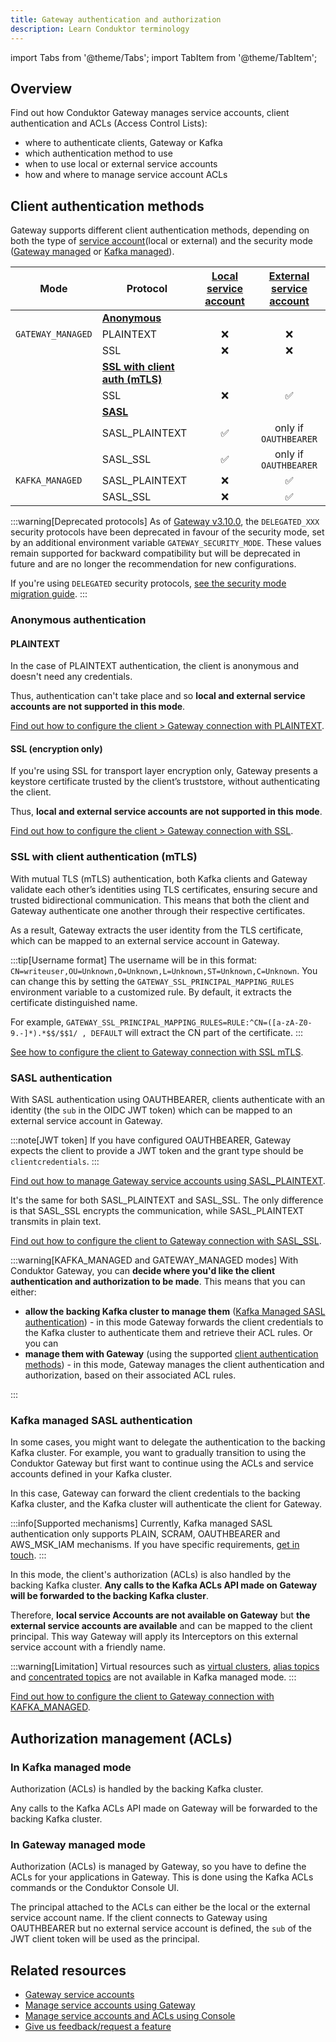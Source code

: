 ```yaml
---
title: Gateway authentication and authorization
description: Learn Conduktor terminology
---
```

import Tabs from '@theme/Tabs'; import TabItem from '@theme/TabItem';

## Overview

Find out how Conduktor Gateway manages <GlossaryTerm>service accounts</GlossaryTerm>, client authentication and ACLs (Access Control Lists):

- where to authenticate clients, Gateway or Kafka
- which authentication method to use
- when to use local or external service accounts
- how and where to manage service account ACLs

## Client authentication methods

Gateway supports different client authentication methods, depending on both the type of [service account](/guide/conduktor-concepts/gw-service-accounts)(local or external) and the security mode ([Gateway managed](#in-gateway-managed-mode) or [Kafka managed](#in-kafka-managed-mode)).

| **Mode**          | **Protocol**                                                            | [Local service account](/guide/conduktor-concepts/gw-service-accounts/#local-service-accounts)               | [External service account](/guide/conduktor-concepts/gw-service-accounts/#external-service-accounts)                  |
| ----------------- | ----------------------------------------------------------------------- | :---------------------------------: | :---------------------------------------: |
|                   | [**Anonymous**](#anonymous-authentication)                              |                                     |                                           |
| `GATEWAY_MANAGED` | PLAINTEXT                                                               |                  ❌                 |                     ❌                    |
|                   | SSL                                                                     |                  ❌                 |                     ❌                    |
|                   | [**SSL with client auth (mTLS)**](#ssl-with-client-authentication-mtls) |                                     |                                           |
|                   | SSL                                                                     |                  ❌                 |                     ✅                    |
|                   | [**SASL**](#sasl-authentication)                                        |                                     |                                           |
|                   | SASL\_PLAINTEXT                                                         |                  ✅                 |           only if `OAUTHBEARER`           |
|                   | SASL\_SSL                                                               |                  ✅                 |           only if `OAUTHBEARER`           |
| `KAFKA_MANAGED`   | SASL\_PLAINTEXT                                                         |                  ❌                 |                     ✅                    |
|                   | SASL\_SSL                                                               |                  ❌                 |                     ✅                    |

:::warning[Deprecated protocols]
As of [Gateway v3.10.0](/changelog/Gateway-3.10.0), the `DELEGATED_XXX` security protocols have been deprecated in favour of the security mode, set by an additional environment variable `GATEWAY_SECURITY_MODE`. These values remain supported for backward compatibility but will be deprecated in future and are no longer the recommendation for new configurations.

If you're using `DELEGATED` security protocols, [see the security mode migration guide](/guide/tutorials/migrate-gw-security).
:::

### Anonymous authentication

#### PLAINTEXT

In the case of PLAINTEXT authentication, the client is anonymous and doesn't need any credentials.

Thus, authentication can't take place and so **local and external service accounts are not supported in this mode**.

[Find out how to configure the client > Gateway connection with PLAINTEXT](/guide/conduktor-in-production/deploy-artifacts/deploy-gateway/#plaintext-1).

#### SSL (encryption only)

If you're using SSL for transport layer encryption only, Gateway presents a keystore certificate trusted by the client’s truststore, without authenticating the client.

Thus, **local and external service accounts are not supported in this mode**.

[Find out how to configure the client > Gateway connection with SSL](/guide/conduktor-in-production/deploy-artifacts/deploy-gateway/#ssl-1).

### SSL with client authentication (mTLS)

With mutual TLS (mTLS) authentication, both Kafka clients and Gateway validate each other’s identities using TLS certificates, ensuring secure and trusted bidirectional communication. This means that both the client and Gateway authenticate one another through their respective certificates.

As a result, Gateway extracts the user identity from the TLS certificate, which can be mapped to an external service account in Gateway.

:::tip[Username format]
The username will be in this format: `CN=writeuser,OU=Unknown,O=Unknown,L=Unknown,ST=Unknown,C=Unknown`. You can change this by setting the `GATEWAY_SSL_PRINCIPAL_MAPPING_RULES` environment variable to a customized rule. By default, it extracts the certificate distinguished name.

For example, `GATEWAY_SSL_PRINCIPAL_MAPPING_RULES=RULE:^CN=([a-zA-Z0-9.-]*).*$$/$$1/ , DEFAULT` will extract the CN part of the certificate.
:::

[See how to configure the client to Gateway connection with SSL mTLS](/guide/conduktor-in-production/deploy-artifacts/deploy-gateway/#mtls).

### SASL authentication

With SASL authentication using OAUTHBEARER, clients authenticate with an identity (the `sub` in the OIDC JWT token) which can be mapped to an external service account in Gateway.

:::note[JWT token]
If you have configured OAUTHBEARER, Gateway expects the client to provide a JWT token and the grant type should be `clientcredentials`.
:::

[Find out how to manage Gateway service accounts using SASL_PLAINTEXT](/guide/conduktor-in-production/deploy-artifacts/deploy-gateway/#sasl_plaintext-1).

It's the same for both SASL_PLAINTEXT and SASL_SSL. The only difference is that SASL_SSL encrypts the communication, while SASL_PLAINTEXT transmits in plain text.

[Find out how to configure the client to Gateway connection with SASL_SSL](/guide/conduktor-in-production/deploy-artifacts/deploy-gateway/#sasl_ssl-1).

:::warning[KAFKA_MANAGED and GATEWAY_MANAGED modes]
With Conduktor Gateway, you can **decide where you'd like the client authentication and authorization to be made**. This means that you can either:

- **allow the backing Kafka cluster to manage them** ([Kafka Managed SASL authentication](#kafka-managed-sasl-authentication)) - in this mode Gateway forwards the client credentials to the Kafka cluster to authenticate them and retrieve their ACL rules. Or you can
- **manage them with Gateway** (using the supported [client authentication methods](#client-authentication-methods)) - in this mode, Gateway manages the client authentication and authorization, based on their associated ACL rules.

:::

### Kafka managed SASL authentication

In some cases, you might want to delegate the authentication to the backing Kafka cluster. For example, you want to gradually transition to using the Conduktor Gateway but first want to continue using the ACLs and service accounts defined in your Kafka cluster.

In this case, Gateway can forward the client credentials to the backing Kafka cluster, and the Kafka cluster will authenticate the client for Gateway.

:::info[Supported mechanisms]
Currently, Kafka managed SASL authentication only supports PLAIN, SCRAM, OAUTHBEARER and AWS_MSK_IAM mechanisms. If you have specific requirements, [get in touch](https://support.conduktor.io/hc/en-gb/requests/new?ticket_form_id=17438365654417).
:::

In this mode, the client's authorization (ACLs) is also handled by the backing Kafka cluster. **Any calls to the Kafka ACLs API made on Gateway will be forwarded to the backing Kafka cluster**.

Therefore, **local service Accounts are not available on Gateway** but **the external service accounts are available** and can be mapped to the client principal. This way Gateway will apply its Interceptors on this external service account with a friendly name.

:::warning[Limitation]
Virtual resources such as [virtual clusters](/guide/conduktor-concepts/virtual-clusters), [alias topics](/guide/conduktor-concepts/logical-topics/#alias-topics) and [concentrated topics](/guide/conduktor-concepts/logical-topics/#concentrated-topics) are not available in Kafka managed mode.
:::

[Find out how to configure the client to Gateway connection with KAFKA_MANAGED](/guide/conduktor-in-production/deploy-artifacts/deploy-gateway/#security-protocol).

## Authorization management (ACLs)

### In Kafka managed mode

Authorization (ACLs) is handled by the backing Kafka cluster.

Any calls to the Kafka ACLs API made on Gateway will be forwarded to the backing Kafka cluster.

### In Gateway managed mode

Authorization (ACLs) is managed by Gateway, so you have to define the ACLs for your applications in Gateway. This is done using the Kafka ACLs commands or the Conduktor Console UI.

The principal attached to the ACLs can either be the local or the external service account name. If the client connects to Gateway using OAUTHBEARER but no external service account is defined, the `sub` of the JWT client token will be used as the principal.

## Related resources

- [Gateway service accounts](/guide/conduktor-concepts/gw-service-accounts)
- [Manage service accounts using Gateway](/guide/tutorials/manage-gw-sa)
- [Manage service accounts and ACLs using Console](/guide/manage-kafka/kafka-resources/service-accounts-acls)
- [Give us feedback/request a feature](https://conduktor.io/roadmap)
